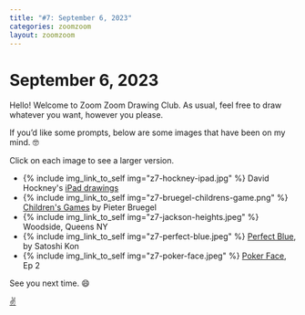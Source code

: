 ```yaml
---
title: "#7: September 6, 2023"
categories: zoomzoom
layout: zoomzoom
---
```


# September 6, 2023

Hello! Welcome to Zoom Zoom Drawing Club. As usual, feel free to draw whatever you want, however you please.

If you’d like some prompts, below are some images that have been on my mind. 🤓

Click on each image to see a larger version.


<ul class="reference-photos">
  <li>
    {% include img_link_to_self img="z7-hockney-ipad.jpg" %}
    <span>David Hockney's <a href="https://www.hockney.com/works/digital/ipad">iPad drawings</a></span>
  </li>
  <li>
    {% include img_link_to_self img="z7-bruegel-childrens-game.png" %}
    <span><a href="https://artsandculture.google.com/asset/CQEeZWQPOI2Yjg">Children's Games</a> by Pieter Bruegel</span>
  </li>
  <li>
    {% include img_link_to_self img="z7-jackson-heights.jpeg" %}
    <span>Woodside, Queens NY</span>
  </li>
  <li>
    {% include img_link_to_self img="z7-perfect-blue.jpeg" %}
    <span><a href="https://en.wikipedia.org/wiki/Perfect_Blue">Perfect Blue</a>, by Satoshi Kon</span>
  </li>
  <li>
    {% include img_link_to_self img="z7-poker-face.jpeg" %}
    <span><a href="https://en.wikipedia.org/wiki/Poker_Face_(TV_series)">Poker Face</a>, Ep 2</span>
  </li>
</ul>

See you next time. 😄

<div class="footer-symbol"><a href="https://mrshawnliu.com">✌</a></div>
